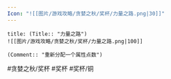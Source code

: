 ```yaml
---
Icon: "![[图片/游戏攻略/贪婪之秋/奖杯/力量之路.png|30]]"
---
```

```ad-common-bronze-trophy
title: (Title:: "力量之路")
![[图片/游戏攻略/贪婪之秋/奖杯/力量之路.png|100]]

(Comment:: "重新分配一个属性点数")
```

#贪婪之秋/奖杯 #奖杯 #奖杯/铜
